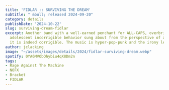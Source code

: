 ```yaml
---
title: 'FIDLAR :: SURVIVING THE DREAM'
subtitle: " &bull; released 2024-09-20"
category: details
publishDate: '2024-10-22'
slug: surviving-dream-fidlar
excerpt: Another band with a well-earned penchant for ALL-CAPS, overbrimming with
  adolescent incorrigible behavior sung about from the perspective of adults proving
  it is indeed corrigible. The music is hyper-pop-punk and the irony levels are high.
author: jclacking
image: "~/assets/images/details/2024/fidlar-surviving-dream.webp"
spotify: 0YA6MVObOhybiu4qX8Dm2n
tags:
- Rage Against The Machine
- NOFX
- Bracket
- FIDLAR
---
```


